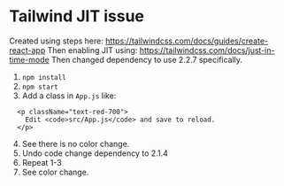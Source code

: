 # Tailwind JIT issue

Created using steps here: https://tailwindcss.com/docs/guides/create-react-app
Then enabling JIT using: https://tailwindcss.com/docs/just-in-time-mode
Then changed dependency to use 2.2.7 specifically.

1. `npm install`
2. `npm start`
3. Add a class in `App.js` like:

```
  <p className="text-red-700">
    Edit <code>src/App.js</code> and save to reload.
  </p>
```

4. See there is no color change.
5. Undo code change dependency to 2.1.4
6. Repeat 1-3
7. See color change.
